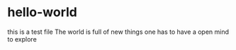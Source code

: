 # hello-world
this is a test file
The world is full of new things
one has to have a open mind to explore
